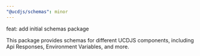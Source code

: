 ```yaml
---
"@ucdjs/schemas": minor
---
```


feat: add initial schemas package

This package provides schemas for different UCDJS components, including Api Responses, Environment Variables, and more.
